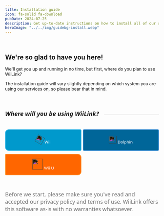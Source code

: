 ```yaml
---
title: Installation guide
icon: fa-solid fa-download
pubDate: 2024-07-25
description: Get up-to-date instructions on how to install all of our services!
heroImage: "../../img/guidebg-install.webp"
---
```


<br>

## We're so glad to have you here!

We'll get you up and running in no time, but first, where do you plan to use WiiLink?

<l class="notice info fullwidth">The installation guide will vary slightly depending on which system you are using our services on, so please bear that in mind.</l>

</br>
<div style="display: flex; gap:8px; align-items: center;">
  <h5 style="font-family: system-ui; font-size:20px;">Where will you be using WiiLink?</h5>
  <hr style="flex-grow: 1; border: none; opacity:0.1; border-top: 2px solid var(--color); margin-left: 10px">
</div>
<div style="display:grid; grid-template-columns:repeat(auto-fit, minmax(200px, 1fr));  margin-bottom:50px; gap:5px; flex-wrap:nowrap; position:relative;">
  <div style="width:100%; height:70px; margin-top:5px; position:relative;">
    <a href="https://www.wiilink24.com/guide/wii">
      <button type="button" style="width:100%; height:70px; color:white !important; font-family:system-ui; border-radius:12px 4px 4px 12px; background-color:#0099CC; border:2px solid #33B5E5; transition: all 0.3s ease;" class="btn1 btn btn-primary">
        <img src="../../img/wiimote.webp" style="rotate:30deg; filter:invert(1);" height="25px"> Wii
      </button>
    </a>
  </div>
  <div style="width:100%; height:70px; margin-top:5px; position:relative;">
    <a href="https://www.wiilink24.com/guide/dolphin">
      <button type="button" style="width:100%; height:70px; color:white !important; font-family:system-ui; border-radius:4px 4px 4px 4px; background-color:#006699; border:2px solid #3388CC; transition: all 0.3s ease;" class="btn1 btn btn-primary">
        <img src="../../img/dolphin.webp" style="filter:invert(1);" height="25px"> Dolphin
      </button>
    </a>
  </div>
  <div style="width:100%; height:70px; margin-top:5px; position:relative;">
    <a href="https://www.wiilink24.com/guide/vwii">
      <button type="button" style="width:100%; height:70px; color:white !important; font-family:system-ui; border-radius:4px 12px 12px 4px; background-color:#FF6600; border:2px solid #FF9933; transition: all 0.3s ease;" class="btn1 btn btn-primary">
        <img src="../../img/gamepad.webp" style="filter:invert(1);" height="35px"> Wii U
      </button>
    </a>
  </div>
</div>
<span style="filter:opacity(0.6); font-size:18px; font-family:system-ui;">
Before we start, please make sure you've read and accepted our privacy policy and terms of use. WiiLink offers this software as-is with no warranties whatsoever.
</span>

<br><br><br>

<style>
  .btn1:hover {
    filter: brightness(0.9);
  }
  .btn1:active {
    filter: brightness(0.8);
    transform: scale(0.98);
  }
    @media (max-width: 600px) {
    div div:nth-child(1) a .btn1 {
      border-radius:16px 16px 4px 4px !important;
    }
     div div:nth-child(2) a .btn1 {
      border-radius:4px !important;
    }
     div div:nth-child(3) a .btn1 {
      border-radius:4px 4px 16px 16px !important;
    }
  }
</style>
</div>
